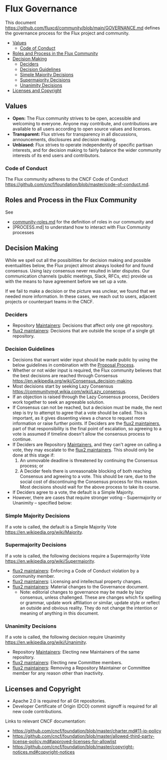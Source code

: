 <!-- see https://github.com/yzhang-gh/vscode-markdown/blob/master/README.md#table-of-contents -->
<!-- omit in toc -->
# Flux Governance

This document <https://github.com/fluxcd/community/blob/main/GOVERNANCE.md> defines the governance process for the Flux project and community.

- [Values](#values)
  - [Code of Conduct](#code-of-conduct)
- [Roles and Process in the Flux Community](#roles-and-process-in-the-flux-community)
- [Decision Making](#decision-making)
  - [Deciders](#deciders)
  - [Decision Guidelines](#decision-guidelines)
  - [Simple Majority Decisions](#simple-majority-decisions)
  - [Supermajority Decisions](#supermajority-decisions)
  - [Unanimity Decisions](#unanimity-decisions)
- [Licenses and Copyright](#licenses-and-copyright)

## Values

- **Open:**
The Flux community strives to be open, accessible and welcoming to everyone.
Anyone may contribute, and contributions are available to all users according to open source values and licenses.
- **Transparent:**
Flux strives for transparency in all discussions, announcements, disclosures and decision making.
- **Unbiased:**
Flux strives to operate independently of specific partisan interests, and for decision making to fairly balance the wider community interests of its end users and contributors.

### Code of Conduct

The Flux community adheres to the CNCF Code of Conduct <https://github.com/cncf/foundation/blob/master/code-of-conduct.md>.

## Roles and Process in the Flux Community

See

- [community-roles.md] for the definition of roles in our community and
- [PROCESS.md] to understand how to interact with Flux Community processes

## Decision Making

While we spell out all the possibilities for decision making and possible eventualities below, the Flux project almost always looked for and found consensus. Using lazy consensus never resulted in later disputes. Our communication channels (public meetings, Slack, RFCs, etc) provide us with the means to have agreement before we set up a vote.

If we fail to make a decision or the picture was unclear, we found that we needed more information. In these cases, we reach out to users, adjacent projects or counterpart teams in the CNCF.

### Deciders

- Repository [Maintainers][Maintainer]: Decisions that affect only one git repository.
- [flux2 maintainers]: Decisions that are outside the scope of a single git repository.

### Decision Guidelines

- Decisions that warrant wider input should be made public by using the below guidelines in combination with the [Proposal Process](PROCESS.md#proposal-process).
- Whether or not wider input is required, the Flux community believes that the best decisions are reached through Consensus <https://en.wikipedia.org/wiki/Consensus_decision-making>.
- Most decisions start by seeking Lazy Consensus <https://communitymgt.wikia.com/wiki/Lazy_consensus>.
- If an objection is raised through the Lazy Consensus process, Deciders work together to seek an agreeable solution.
- If Consensus can not be reached, but a decision must be made, the next step is try to attempt to agree that a vote should be called.
  This is important, as it gives dissenting views a chance to request more information or raise further points.
  If Deciders are the [flux2 maintainers], part of that responsibility is the final point of escalation, so agreeing to a vote is assumed if timeline doesn't allow the consensus process to continue.
- If Deciders are Repository [Maintainers][Maintainer], and they can't agree on calling a vote, they may escalate to the [flux2 maintainers].
  This should only be done at this stage if:
  1. An unmovable deadline is threatened by continuing the Consensus process; or
  2. A Decider feels there is unreasonable blocking of both reaching Consensus and agreeing to a vote.
      This should be rare, due to the social cost of discontinuing the Consensus process for this reason.
      Most decisions should wait for the above process to take its course.
- If Deciders agree to a vote, the default is a Simple Majority.
- However, there are cases that require stronger voting – Supermajority or Unanimity – specified below:

### Simple Majority Decisions

If a vote is called, the default is a Simple Majority Vote <https://en.wikipedia.org/wiki/Majority>.

### Supermajority Decisions

If a vote is called, the following decisions require a Supermajority Vote <https://en.wikipedia.org/wiki/Supermajority>.

- [flux2 maintainers]: Enforcing a Code of Conduct violation by a community member.
- [flux2 maintainers]: Licensing and intellectual property changes.
- [flux2 maintainers]: Material changes to the Governance document.
  - Note: editorial changes to governance may be made by lazy consensus, unless challenged.
    These are changes which fix spelling or grammar, update work affiliation or similar, update style or reflect an outside and obvious reality.
    They do not change the intention or meaning of anything in this document.

### Unanimity Decisions

If a vote is called, the following decision require Unanimity <https://en.wikipedia.org/wiki/Unanimity>.

- Repository [Maintainers][Maintainer]: Electing new Maintainers of the same repository.
- [flux2 maintainers]: Electing new Committee members.
- [flux2 maintainers]: Removing a Repository Maintainer or Committee member for any reason other than inactivity.

## Licenses and Copyright

- Apache 2.0 is required for all Git repositories.
- Developer Certificate of Origin (DCO) commit signoff is required for all new code contributions.

Links to relevant CNCF documentation:

- <https://github.com/cncf/foundation/blob/master/charter.md#11-ip-policy>
- <https://github.com/cncf/foundation/blob/master/allowed-third-party-license-policy.md#approved-licenses-for-allowlist>
- <https://github.com/cncf/foundation/blob/master/copyright-notices.md#copyright-notices>

<!-- md links -->
[Maintainer]: community-roles.md#maintainer
[flux2 maintainers]: community-roles.md#flux2-maintainers
[community-roles.md]: community-roles.md
